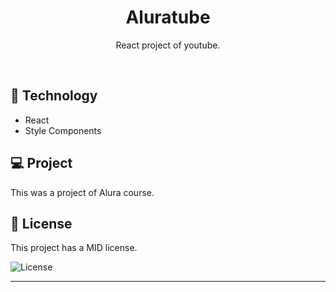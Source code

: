 <h1 align="center"> Aluratube </h1>

<p align="center">
React project of youtube.
</p>

<br>

## 🚀 Technology

- React 
- Style Components

## 💻 Project

This was a project of Alura course.

## :memo: License

This project has a MID license.

<img alt="License" src="https://img.shields.io/static/v1?label=license&message=MIT&color=49AA26&labelColor=000000">


---
 
